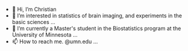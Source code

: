 - 👋 Hi, I’m Christian
- 👀 I’m interested in statistics of brain imaging, and experiments in the basic sciences ...
- 🌱 I’m currently a Master's student in the Biostatistics program at the University of Minnesota ...
- 📫 How to reach me. <my github username>@umn.edu ...

<!---
coffm049/coffm049 is a ✨ special ✨ repository because its `README.md` (this file) appears on your GitHub profile.
You can click the Preview link to take a look at your changes.
--->
